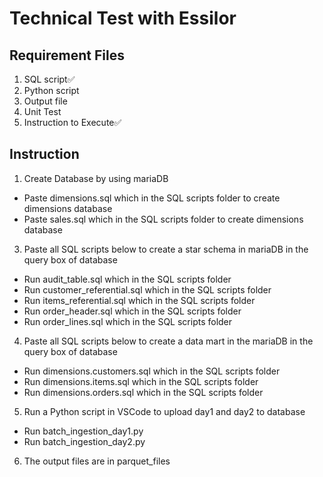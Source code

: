 # Technical Test with Essilor

## Requirement Files
1. SQL script✅
2. Python script
3. Output file
4. Unit Test
5. Instruction to Execute✅

## Instruction
1. Create Database by using mariaDB
  * Paste dimensions.sql which in the SQL scripts folder to create dimensions database
  * Paste sales.sql which in the SQL scripts folder to create dimensions database

3. Paste all SQL scripts below to create a star schema in mariaDB in the query box of database
  * Run audit_table.sql which in the SQL scripts folder
  * Run customer_referential.sql which in the SQL scripts folder
  * Run items_referential.sql which in the SQL scripts folder
  * Run order_header.sql which in the SQL scripts folder
  * Run order_lines.sql which in the SQL scripts folder

4. Paste all SQL scripts below to create a data mart in the mariaDB in the query box of database
  * Run dimensions.customers.sql which in the SQL scripts folder
  * Run dimensions.items.sql which in the SQL scripts folder
  * Run dimensions.orders.sql which in the SQL scripts folder

5. Run a Python script in VSCode to upload day1 and day2 to database
  * Run batch_ingestion_day1.py
  * Run batch_ingestion_day2.py

6. The output files are in parquet_files
